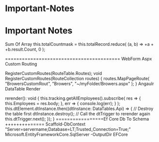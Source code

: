 # Important-Notes
Important Notes
===========================================
Sum Of Array
  this.totalCountmask = this.totalRecord.reduce(
        (a, b) => +a + +b.result.Count,
        0
      );
      
      
 ========================================= 
WebForm Aspx Custom Routing

 RegisterCustomRoutes(RouteTable.Routes);
        void RegisterCustomRoutes(RouteCollection routes)
        {
            routes.MapPageRoute(
                "BrowersCustomRout",
                "Browers",
                "~/myFolder/Browers.aspx"
            );
        }
Angaulr DataTable Render


  rerender(): void {
    this.tracking.getAllEmployees().subscribe(
      res => {
        this.Employees = res.body;
      },
      err => {
        console.log(err);
      }
    );
    this.dtElement.dtInstance.then((dtInstance: DataTables.Api) => {
      // Destroy the table first
      dtInstance.destroy();
      // Call the dtTrigger to rerender again
      this.dtTrigger.next();
    });
  }
  =================Ef Core Db To Schema +++++++++=====
  Scaffold-DbContext "Server=servername;Database=LT;Trusted_Connection=True;" Microsoft.EntityFrameworkCore.SqlServer -OutputDir EFCore
